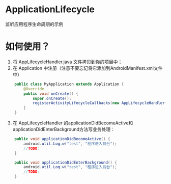 # ApplicationLifecycle
监听应用程序生命周期的示例

# 如何使用？
1. 将 AppLifecycleHandler.java 文件拷贝到你的项目中；
2. 在 Application 中注册（注意不要忘记将它添加到AndroidManifest.xml文件中）
```Java
    public class MyApplication extends Application {
        @Override
        public void onCreate() {
            super.onCreate();
            registerActivityLifecycleCallbacks(new AppLifecycleHandler());
        }
    }
```

3. 在 AppLifecycleHandler 的applicationDidBecomeActive和applicationDidEnterBackground方法写业务处理：

```Java
    public void applicationDidBecomeActive() {
        android.util.Log.w("test", "程序进入前台");
        //TODO:
    }

    public void applicationDidEnterBackground() {
        android.util.Log.w("test", "程序进入后台");
        //TODO:
    }
```
